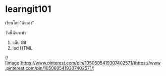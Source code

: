 # learngit101

เขียนโดย"ฉันเอง"

วันนี้ฉันจะทำ
1. แล็บ Git
2. led HTML


(![[image](https://www.pinterest.com/pin/1050605419307402571)(https://www.pinterest.com/pin/1050605419307402571/)https://www.pinterest.com/pin/1050605419307402571/)


